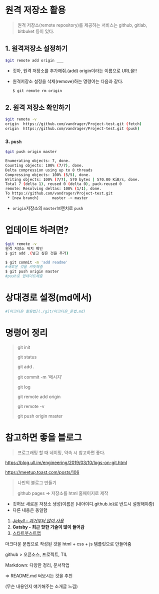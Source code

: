 # 원격 저장소 활용

> 원격 저장소(remote repository)를 제공하는 서비스는 github, gitlab, bitbuket 등이 있다.



## 1. 원격저장소 설정하기

```bash 
$git remote add origin ___
```

* 깃아, 원격 저장소를 추가해줘.(add) origin이라는 이름으로 URL을!!

* 원격저장소  설정을 삭제(remove)하는 명령어는 다음과 같다.

  ```bash
  $ git remote rm origin
  ```

## 2. 원격 저장소 확인하기

```bash
$git remote -v
origin  https://github.com/vandrager/Project-test.git (fetch)
origin  https://github.com/vandrager/Project-test.git (push)
```

### 3. `push` 

```bash
$git push origin master

Enumerating objects: 7, done.
Counting objects: 100% (7/7), done.
Delta compression using up to 8 threads
Compressing objects: 100% (5/5), done.
Writing objects: 100% (7/7), 570 bytes | 570.00 KiB/s, done.
Total 7 (delta 1), reused 0 (delta 0), pack-reused 0
remote: Resolving deltas: 100% (1/1), done.
To https://github.com/vandrager/Project-test.git
 * [new branch]      master -> master
```

* `origin`저장소의  `master`브랜치로 `push`



# 업데이트 하려면?

``` bash
$git remote -v
원격 저장소 위치 확인
$ git add .(넣고 싶은 것을 추가)

$ git commit -m 'add readme'
#새로운 것을 커밋해줌
$ git push origin master
#push로 업데이트해줌
```

# 상대경로 설정(md에서)

``` bash
#[마크다운 활용법](./git/마크다운_문법.md)
```



# 명령어 정리

>  git init           
>
>  git status
>
> git add . 
>
> git commit -m '메시지' 
>
> git log
>
> git remote add origin 
>
> git remote -v
>
> git push origin master



# 참고하면 좋을 블로그

> 프로그래밍 할 때 네이밍, 약속 시 참고하면 좋다.

https://blog.ull.im/engineering/2019/03/10/logs-on-git.html

https://meetup.toast.com/posts/106

> 나만의 블로그 만들기
>
> github pages => 저장소를 html 홈페이지로 제작

* 깃허브 새로운 저장소 생성(이름은 (내아이디.github.io)로 반드시 설정해야함)
* 다른 내용은 동일함

1. *<u>Jekyll - 과거부터 많이 사용</u>*
2. **Gatsby - 최근 핫한 기술이 많이 들어감**
3. [스타트붓스트랩](https://startbootstrap.com/)

마크다운 문법으로 작성된 것을 html + css + js 템플릿으로 만들어줌

github  > 오픈소스, 프로젝트, TIL

Markdown: 다양한 정리, 문서작업

=> README.md 써보시는 것을 추천

(무슨 내용인지 얘기해주는 소개글 느낌)







